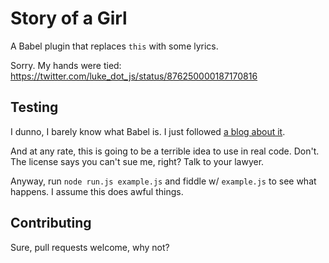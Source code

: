 # Story of a Girl

A Babel plugin that replaces `this` with some lyrics.

Sorry. My hands were tied: https://twitter.com/luke_dot_js/status/876250000187170816

## Testing

I dunno, I barely know what Babel is. I just followed [a blog about it](https://www.sitepoint.com/understanding-asts-building-babel-plugin/).

And at any rate, this is going to be a terrible idea to use in real code. Don't. The license says you can't sue me, right? Talk to your lawyer.

Anyway, run `node run.js example.js` and fiddle w/ `example.js` to see what happens. I assume this does awful things.

## Contributing

Sure, pull requests welcome, why not?

